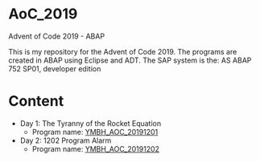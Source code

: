 # AoC_2019
Advent of Code 2019 - ABAP

This is my repository for the Advent of Code 2019. The programs are created in ABAP using Eclipse and ADT.
The SAP system is the: AS ABAP 752 SP01, developer edition

# Content

- Day 1: The Tyranny of the Rocket Equation
  - Program name: [YMBH_AOC_20191201](/src/YMBH_AOC_20191201.prog.xml)
- Day 2: 1202 Program Alarm 
  - Program name: [YMBH_AOC_20191202](src/YMBH_AOC_20191202.prog.xml)
